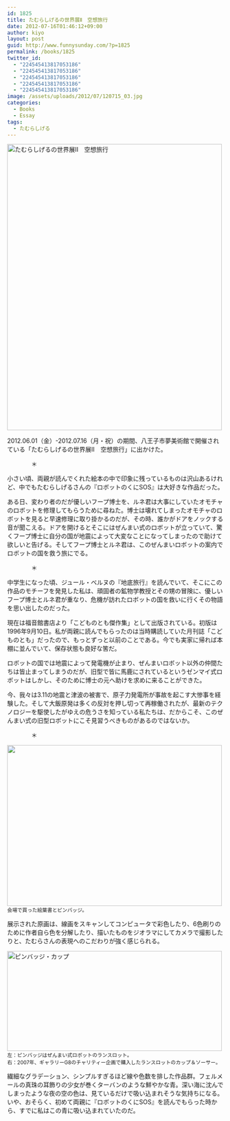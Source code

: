 ```yaml
---
id: 1825
title: たむらしげるの世界展Ⅱ　空想旅行
date: 2012-07-16T01:46:12+09:00
author: kiyo
layout: post
guid: http://www.funnysunday.com/?p=1825
permalink: /books/1825
twitter_id:
  - "224545413817053186"
  - "224545413817053186"
  - "224545413817053186"
  - "224545413817053186"
  - "224545413817053186"
image: /assets/uploads/2012/07/120715_03.jpg
categories:
  - Books
  - Essay
tags:
  - たむらしげる
---
```

<img src="{{ '/assets/uploads/2012/07/120715_01.jpg' | relative_url }}" alt="たむらしげるの世界展Ⅱ　空想旅行" title="たむらしげるの世界展Ⅱ　空想旅行" width="500" height="667" class="alignnone size-full wp-image-1839" srcset="{{ '/assets/uploads/2012/07/120715_01.jpg' | relative_url }} 500w, {{ '/assets/uploads/2012/07/120715_01-225x300.jpg' | relative_url }} 225w" sizes="(max-width: 500px) 100vw, 500px" />

2012.06.01（金）-2012.07.16（月・祝）の期間、八王子市夢美術館で開催されている「たむらしげるの世界展Ⅱ　空想旅行」に出かけた。

　　　　＊

小さい頃、両親が読んでくれた絵本の中で印象に残っているものは沢山あるけれど、中でもたむらしげるさんの『ロボットのくにSOS』は大好きな作品だった。

ある日、変わり者のだが優しいフープ博士を、ルネ君は大事にしていたオモチャのロボットを修理してもらうために尋ねた。博士は壊れてしまったオモチャのロボットを見ると早速修理に取り掛かるのだが、その時、誰かがドアをノックする音が聞こえる。ドアを開けるとそこにはぜんまい式のロボットが立っていて、驚くフープ博士に自分の国が地震によって大変なことになってしまったので助けて欲しいと告げる。そしてフープ博士とルネ君は、このぜんまいロボットの案内でロボットの国を救う旅にでる。

　　　　＊

中学生になった頃、ジュール・ベルヌの『地底旅行』を読んでいて、そこにこの作品のモチーフを発見した私は、頑固者の鉱物学教授とその甥の冒険に、優しいフープ博士とルネ君が重なり、危機が訪れたロボットの国を救いに行くその物語を思い出したのだった。

現在は福音館書店より「こどものとも傑作集」として出版されている。初版は1996年9月10日。私が両親に読んでもらったのは当時購読していた月刊誌「こどものとも」だったので、もっとずっと以前のことである。今でも実家に帰れば本棚に並んでいて、保存状態も良好な筈だ。

ロボットの国では地震によって発電機が止まり、ぜんまいロボット以外の仲間たちは皆止まってしまうのだが、旧型で皆に馬鹿にされているというゼンマイ式ロボットはしかし、そのために博士の元へ助けを求めに来ることができた。

今、我々は3.11の地震と津波の被害で、原子力発電所が事故を起こす大惨事を経験した。そして大飯原発は多くの反対を押し切って再稼働されたが、最新のテクノロジーを駆使したがゆえの危うさを知っている私たちは、だからこそ、このぜんまい式の旧型ロボットにこそ見習うべきものがあるのではないか。

　　　　＊

<img src="{{ '/assets/uploads/2012/07/120715_02.jpg' | relative_url }}" alt="" title="たむらしげるの世界展Ⅱ　空想旅行　絵葉書" width="500" height="375" class="alignnone size-full wp-image-1827" srcset="{{ '/assets/uploads/2012/07/120715_02.jpg' | relative_url }} 500w, {{ '/assets/uploads/2012/07/120715_02-300x225.jpg' | relative_url }} 300w" sizes="(max-width: 500px) 100vw, 500px" />  
<small>会場で買った絵葉書とピンバッジ。</small>

展示された原画は、線画をスキャンしてコンピュータで彩色したり、6色刷りのために作者自ら色を分解したり、描いたものをジオラマにしてカメラで撮影したりと、たむらさんの表現へのこだわりが強く感じられる。

<img src="{{ '/assets/uploads/2012/07/120715_031.jpg' | relative_url }}" alt="ピンバッジ・カップ" title="ピンバッジ・カップ" width="500" height="233" class="alignnone size-full wp-image-1859" srcset="{{ '/assets/uploads/2012/07/120715_031.jpg' | relative_url }} 500w, {{ '/assets/uploads/2012/07/120715_031-300x140.jpg' | relative_url }} 300w" sizes="(max-width: 500px) 100vw, 500px" />  
<small>左：ピンバッジはぜんまい式ロボットのランスロット。<br />右：2007年、ギャラリーG8のチャリティー企画で購入したランスロットのカップ＆ソーサー。</small>

繊細なグラデーション、シンプルすぎるほど線や色数を排した作品群。フェルメールの真珠の耳飾りの少女が巻くターバンのような鮮やかな青。深い海に沈んでしまったような夜の空の色は、見ているだけで吸い込まれそうな気持ちになる。いや、おそらく、初めて両親に『ロボットのくにSOS』を読んでもらった時から、すでに私はこの青に吸い込まれていたのだ。